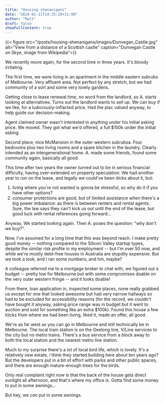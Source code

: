 ```yaml
---
title: "Housing shenanigans"
date: "2024-01-11T14:25:28+11:00"
author: "Matt"
draft: false
showFullContent: true
---
```

{{< figure src="/posts/housing-shenanigans/images/Dunvegan_Castle.jpg" alt="View from a distance of a Scottish castle" caption="Dunvegan Castle on Skye, image from Wikipedia">}}

We recently move again, for the second time in three years. It's bloody irritating.

The first time, we were living in an apartment in the middle eastern subrubs of Melbourne. Very affluent area. Not perfect by any stretch, but we had community of a sort and some very lovely gardens.

Getting close to lease renewal time, no word from the landlord, so A. starts looking at alternatives. Turns out the landlord wants to sell up. We can buy if we like, for a ludicrously-inflacted price. Had the plac valued anyway, to help guide our decision-making.

Agent claimed owner wasn't interested in anything under his initial asking price. We moved. They got what we'd offered, a full $150k under the initial asking.

Second place, nice McMansion in the outer western subrubsa. Four bedrooms plus two living rooms and a spare kitchen in the laundry. Clearly intended as an intergenerational home. A. made some friends, found some community again, basically all good.

This time after two years the owner turned out to be in serious financial difficulty, having over-extended on property speculation. We had another year to run on the lease, and legally we could've been dicks about it, but:

1. living where you're not wanted is gonna be stressful, so why do it if you have other options?
2. consumer protections are good, but of limited assistance when there's a big power imbalance: as there is between renters and rental agents. Sure, the law says they can't kick us out until the end of the lease, but good luck with rental references going forward...

Anyway. We started looking again. Then A. poses the question: "why don't we buy?".

Now, I've assumed for a long time that this was beyond reach. I make pretty good money -- nothing compared to the Silicon Valley startup types, despite the similar risk profile in my employment -- but I'm over 50 now, and while we're mostly debt-free houses in Australia are stupdily expensive. But we took a look, and I ran some numbers, and hm, maybe?

A colleague referred me to a mortgage broker to chat with, we figured out a budget -- pretty low for Melbourne but with some compromises doable on the very outer western fringe -- and it looks doable!

From there, loan application in, inspected some places, none really grabbed us except for one that looked awesome but had very narrow hallways so had to be excluded for accessibility reasons (for the record, we couldn't have bought it anyway, asking price range was in budget but it went to auction and sold for something like an extra $100k). Found this house a few klicks from where we had been living, liked it, made an offer, all good.

We're as far west as you can go in Melbourne and still technically be in Melbourne. The local train station is on the Geelong line, V/Line services to the city but no metro trains. There's a bus service from a block away to both the local station and the nearest metro line station.

Much to my surprise there's a lot of local bird life, which is lovely. It's a relatively new estate, I think they started building here about ten years ago? But the developers put in a bit of effort with parks and other public spaces, and there are enough mature-enough trees for the birds.

Only real complaint right now is that the back of the house gets direct sunlight all afternoon, and that's where my office is. Gotta find some money to put in some awnings...

But hey, we *can* put in some awnings.
